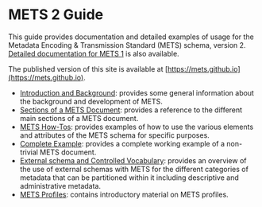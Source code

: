 # METS 2 Guide

This guide provides documentation and detailed examples of usage for the Metadata Encoding & Transmission Standard (METS) schema, version 2. [Detailed documentation for METS 1](https://www.loc.gov/standards/mets/METSPrimer.pdf) is also available.

The published version of this site is available at [https://mets.github.io](https://mets.github.io).

* [Introduction and Background](intro_background.md): provides some general information about the background and development of METS.
* [Sections of a METS Document](mets_sections.md): provides a reference to the different main sections of a METS document.
* [METS How-Tos](mets_howtos.md): provides examples of how to use the various elements and attributes of the METS schema for specific purposes.
* [Complete Example](complete_example.md): provides a complete working example of a non-trivial METS document.
* [External schema and Controlled Vocabulary](external_schema_vocabulary.md): provides an overview of the use of external schemas with METS for the different categories of metadata that can be partitioned within it including descriptive and administrative metadata. 
* [METS Profiles](mets_profiles.md): contains introductory material on METS profiles.

